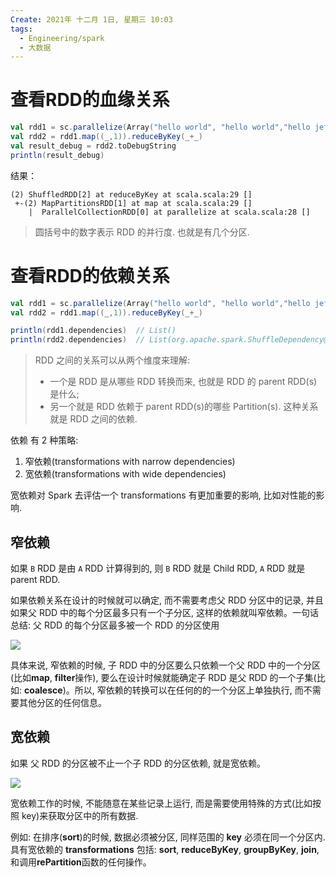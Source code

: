 ```yaml
---
Create: 2021年 十二月 1日, 星期三 10:03
tags: 
  - Engineering/spark
  - 大数据
---
```


# 查看RDD的血缘关系



```scala
val rdd1 = sc.parallelize(Array("hello world", "hello world","hello jeffery", "jeffery", "hahah"), 2)
val rdd2 = rdd1.map((_,1)).reduceByKey(_+_)
val result_debug = rdd2.toDebugString
println(result_debug)
```

结果：

```
(2) ShuffledRDD[2] at reduceByKey at scala.scala:29 []
 +-(2) MapPartitionsRDD[1] at map at scala.scala:29 []
    |  ParallelCollectionRDD[0] at parallelize at scala.scala:28 []
```

> 圆括号中的数字表示 RDD 的并行度. 也就是有几个分区.



# 查看RDD的依赖关系

```scala
val rdd1 = sc.parallelize(Array("hello world", "hello world","hello jeffery", "jeffery", "hahah"), 2)
val rdd2 = rdd1.map((_,1)).reduceByKey(_+_)

println(rdd1.dependencies)  // List()
println(rdd2.dependencies)  // List(org.apache.spark.ShuffleDependency@2c8662ac)
```

>  RDD 之间的关系可以从两个维度来理解: 
>
> - 一个是 RDD 是从哪些 RDD 转换而来, 也就是 RDD 的 parent RDD(s)是什么; 
> - 另一个就是 RDD 依赖于 parent RDD(s)的哪些 Partition(s). 这种关系就是 RDD 之间的依赖.


依赖 有 2 种策略:

1. 窄依赖(transformations with narrow dependencies)
2. 宽依赖(transformations with wide dependencies)

宽依赖对 Spark 去评估一个 transformations 有更加重要的影响, 比如对性能的影响.

## 窄依赖

如果 `B` RDD 是由 `A` RDD 计算得到的, 则 `B` RDD 就是 Child RDD, `A` RDD 就是 parent RDD.

如果依赖关系在设计的时候就可以确定, 而不需要考虑父 RDD 分区中的记录, 并且如果父 RDD 中的每个分区最多只有一个子分区, 这样的依赖就叫窄依赖。一句话总结: 父 RDD 的每个分区最多被一个 RDD 的分区使用

![](https://images-1257755739.cos.ap-guangzhou.myqcloud.com/hexo/posts/spark-rdd-programing/image-20210920164216424.png)

具体来说, 窄依赖的时候, 子 RDD 中的分区要么只依赖一个父 RDD 中的一个分区(比如**map**, **filter**操作), 要么在设计时候就能确定子 RDD 是父 RDD 的一个子集(比如: **coalesce**)。所以, 窄依赖的转换可以在任何的的一个分区上单独执行, 而不需要其他分区的任何信息。

## 宽依赖

如果 父 RDD 的分区被不止一个子 RDD 的分区依赖, 就是宽依赖。

![](https://images-1257755739.cos.ap-guangzhou.myqcloud.com/hexo/posts/spark-rdd-programing/image-20210920164317251.png)

宽依赖工作的时候, 不能随意在某些记录上运行, 而是需要使用特殊的方式(比如按照 key)来获取分区中的所有数据.

例如: 在排序(**sort**)的时候, 数据必须被分区, 同样范围的 **key** 必须在同一个分区内. 具有宽依赖的 **transformations** 包括: **sort**, **reduceByKey**, **groupByKey**, **join**, 和调用**rePartition**函数的任何操作。







